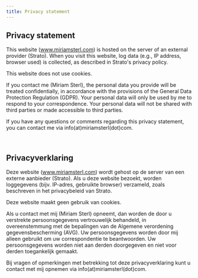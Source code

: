 ```yaml
---
title: Privacy statement
---
```


## Privacy statement

This website (www.miriamsterl.com) is hosted on the server of an external provider (Strato). When you visit this website, log data (e.g., IP address, browser used) is collected, as described in Strato's privacy policy.

This website does not use cookies.

If you contact me (Miriam Sterl), the personal data you provide will be treated confidentially, in accordance with the provisions of the General Data Protection Regulation (GDPR). Your personal data will only be used by me to respond to your correspondence. Your personal data will not be shared with third parties or made accessible to third parties.

If you have any questions or comments regarding this privacy statement, you can contact me via info(at)miriamsterl(dot)com.

&nbsp;
&nbsp;


## Privacyverklaring

Deze website (www.miriamsterl.com) wordt gehost op de server van een externe aanbieder (Strato). Als u deze website bezoekt, worden loggegevens (bijv. IP-adres, gebruikte browser) verzameld, zoals beschreven in het privacybeleid van Strato.

Deze website maakt geen gebruik van cookies.

Als u contact met mij (Miriam Sterl) opneemt, dan worden de door u verstrekte persoonsgegevens vertrouwelijk behandeld, in overeenstemmung met de bepalingen van de Algemene verordening gegevensbescherming (AVG). Uw persoonsgegevens worden door mij alleen gebruikt om uw correspondentie te beantwoorden. Uw persoonsgegevens worden niet aan derden doorgegeven en niet voor derden toegankelijk gemaakt.

Bij vragen of opmerkingen met betrekking tot deze privacyverklaring kunt u contact met mij opnemen via info(at)miriamsterl(dot)com.
